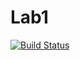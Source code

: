 # Lab1




[![Build Status](https://travis-ci.org/qioqio/Lab1.png)](https://travis-ci.org/qioqio/Lab1)
